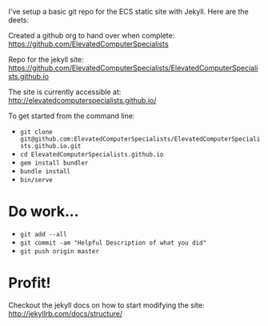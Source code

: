 I've setup a basic git repo for the ECS static site with Jekyll. Here are the deets:

Created a github org to hand over when complete: <https://github.com/ElevatedComputerSpecialists>

Repo for the jekyll site: <https://github.com/ElevatedComputerSpecialists/ElevatedComputerSpecialists.github.io>

The site is currently accessible at: <http://elevatedcomputerspecialists.github.io/>

To get started from the command line:

* `git clone git@github.com:ElevatedComputerSpecialists/ElevatedComputerSpecialists.github.io.git`
* `cd ElevatedComputerSpecialists.github.io`
* `gem install bundler`
* `bundle install`
* `bin/serve`

# Do work...

* `git add --all`
* `git commit -am "Helpful Description of what you did"`
* `git push origin master`

# Profit!

Checkout the jekyll docs on how to start modifying the site: <http://jekyllrb.com/docs/structure/>
